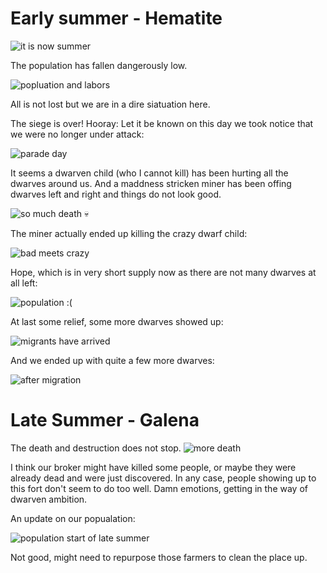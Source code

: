 # Early summer - Hematite 

![it is now summer](https://dl.dropboxusercontent.com/s/02r6q1wws47hklc/2014-09-21%20at%208.17%20PM.png?dl=0)

The population has fallen dangerously low.

![popluation and labors](https://dl.dropboxusercontent.com/s/08jzh5nahmgtaqq/2014-09-21%20at%208.21%20PM.png?dl=0)

All is not lost but we are in a dire siatuation here.

The siege is over! Hooray: Let it be known on this day we took notice that we were no longer under attack:

![parade day](https://dl.dropboxusercontent.com/s/sqft1e481s43c1j/2014-09-21%20at%208.26%20PM.png?dl=0)

It seems a dwarven child (who I cannot kill) has been hurting all the dwarves around us. And a maddness stricken miner has been offing dwarves left and right and things do not look good. 

![so much death](https://dl.dropboxusercontent.com/s/zivv19ch5e02j2a/2014-09-21%20at%208.41%20PM.png?dl=0) :skull:

The miner actually ended up killing the crazy dwarf child:

![bad meets crazy](https://dl.dropboxusercontent.com/s/bpxct01fp2ufixu/2014-09-21%20at%208.42%20PM.png?dl=0)

Hope, which is in very short supply now as there are not many dwarves at all left:

![population :(](https://dl.dropboxusercontent.com/s/bfjcapi42rql8ga/2014-09-21%20at%208.43%20PM.png?dl=0)

At last some relief, some more dwarves showed up:

![migrants have arrived](https://dl.dropboxusercontent.com/s/nmfp8vd9zbhwuki/2014-09-21%20at%208.48%20PM.png?dl=0)

And we ended up with quite a few more dwarves: 

![after migration](https://dl.dropboxusercontent.com/s/ftsjuq11rbs2t8t/2014-09-21%20at%2010.14%20PM.png?dl=0)

# Late Summer - Galena 

The death and destruction does not stop.
![more death](https://dl.dropboxusercontent.com/s/6ewemk8ve0x7wuq/2014-09-28%20at%2012.54%20PM.png?dl=0)

I think our broker might have killed some people, or maybe they were already dead and were just discovered. In any case, people showing up to this fort don't seem to do too well. Damn emotions, getting in the way of dwarven ambition.

An update on our popualation: 

![population start of late summer](https://dl.dropboxusercontent.com/s/pq96uwyn718ttpr/2014-09-28%20at%2012.57%20PM.png?dl=0)

Not good, might need to repurpose those farmers to clean the place up.


